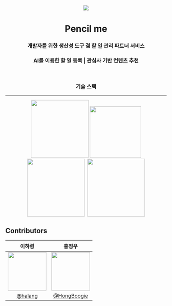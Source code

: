 ##

<div align="center">
    <img src="https://avatars.githubusercontent.com/u/150117859?s=200&v=4" />
    <h1>Pencil me</h1>
    <h3>개발자를 위한 생산성 도구 겸 할 일 관리 파트너 서비스</h3>
    <h3>AI를 이용한 할 일 등록 | 관심사 기반 컨텐츠 추천</h3>
</div>
<br />
<div align="center">
<h3>기술 스택</h3>
    <hr/>
    <img src="https://upload.wikimedia.org/wikipedia/commons/thumb/a/a7/React-icon.svg/1200px-React-icon.svg.png" width="180"/>
    <img src="https://i.namu.wiki/i/6BCaly_IHOsGCno5SofR4NCvQZQp7JzBSaPrRXivLldaA-Rbuceh1oDMN6LfUuZiScaR2eBK7-sGgB-xae_YWA.webp" width="160" />
    <img src="[https://www.svgrepo.com/show/333609/tailwind-css.svg](https://icons.veryicon.com/png/o/business/vscode-program-item-icon/tailwindcss.png)" width="180" />
    <img />
    <img src="https://www.svgrepo.com/show/354234/pwa.svg" width="180" />
</div>

## Contributors

|                                                         이하령                                                          |                                                         홍정우                                                         |
| :---------------------------------------------------------------------------------------------------------------------: | :--------------------------------------------------------------------------------------------------------------------: |
| <a href="https://github.com/haryung-lee"><img src="https://avatars.githubusercontent.com/u/64428916?v=4" width=120></a> | <a href="https://github.com/HongBoogie"><img src="https://avatars.githubusercontent.com/u/79641160?v=4" width=120></a> |
|                                        [@halang](https://github.com/haryung-lee)                                        |                                      [@HongBoogie](https://github.com/HongBoogie)                                      |
